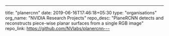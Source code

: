 ---
title: "planercnn"
date: 2019-06-16T17:46:18+05:30
type: "organisations"
org_name: "NVIDIA Research Projects"
repo_desc: "PlaneRCNN detects and reconstructs piece-wise planar surfaces from a single RGB image"
repo_link: https://github.com/NVlabs/planercnn---